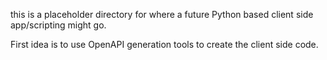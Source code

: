this is a placeholder directory for where a future Python 
based client side app/scripting might go.

First idea is to use OpenAPI generation tools to create the client side code.
